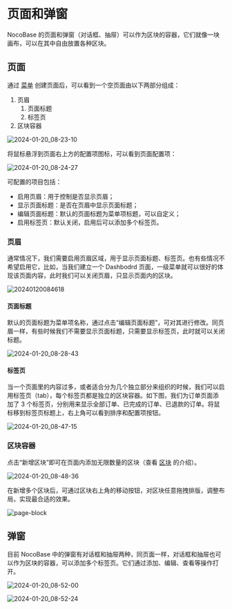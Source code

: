 # 页面和弹窗

NocoBase 的页面和弹窗（对话框、抽屉）可以作为区块的容器，它们就像一块画布，可以在其中自由放置各种区块。

## 页面
通过 [菜单](./menus/index.md) 创建页面后，可以看到一个空页面由以下两部分组成：
1. 页眉
   1. 页面标题
   2. 标签页
2. 区块容器

![2024-01-20_08-23-10](https://nocobase-docs.oss-cn-beijing.aliyuncs.com/2024-01-20_08-23-10.jpg)

将鼠标悬浮到页面右上方的配置项图标，可以看到页面配置项：

![2024-01-20_08-24-27](https://nocobase-docs.oss-cn-beijing.aliyuncs.com/2024-01-20_08-24-27.jpg)

可配置的项目包括：
- 启用页眉：用于控制是否显示页眉；
- 显示页面标题：是否在页眉中显示页面标题；
- 编辑页面标题：默认的页面标题为菜单项标题，可以自定义；
- 启用标签页：默认关闭，启用后可以添加多个标签页。

### 页眉
通常情况下，我们需要启用页眉区域，用于显示页面标题、标签页。也有些情况不希望启用它，比如，当我们建立一个 Dashbodrd 页面，一级菜单就可以很好的体现该页面内容，此时我们可以关闭页眉，只显示页面内的区块。

![20240120084618](https://nocobase-docs.oss-cn-beijing.aliyuncs.com/20240120084618.png)

#### 页面标题
默认的页面标题为菜单项名称，通过点击“编辑页面标题”，可对其进行修改。同页眉一样，有些时候我们不需要显示页面标题，只需要显示标签页，此时就可以关闭标题。

![2024-01-20_08-28-43](https://nocobase-docs.oss-cn-beijing.aliyuncs.com/2024-01-20_08-28-43.jpg)

#### 标签页
当一个页面里的内容过多，或者适合分为几个独立部分来组织的时候，我们可以启用标签页（tab），每个标签页都是独立的区块容器。如下图，我们为订单页面添加了 3 个标签页，分别用来显示全部订单、已完成的订单、已退款的订单。将鼠标移到标签页标题上，右上角可以看到排序和配置项按钮。

![2024-01-20_08-47-15](https://nocobase-docs.oss-cn-beijing.aliyuncs.com/2024-01-20_08-47-15.jpg)

### 区块容器
点击“新增区块”即可在页面内添加无限数量的区块（查看 [区块](./blocks/index.md) 的介绍）。

![2024-01-20_08-48-36](https://nocobase-docs.oss-cn-beijing.aliyuncs.com/2024-01-20_08-48-36.jpg)

在新增多个区块后，可通过区块右上角的移动按钮，对区块任意拖拽排版，调整布局，实现最合适的效果。

![page-block](https://nocobase-docs.oss-cn-beijing.aliyuncs.com/page-block.gif)

## 弹窗
目前 NocoBase 中的弹窗有对话框和抽屉两种，同页面一样，对话框和抽屉也可以作为区块的容器，可以添加多个标签页。它们通过添加、编辑、查看等操作打开。

![2024-01-20_08-52-00](https://nocobase-docs.oss-cn-beijing.aliyuncs.com/2024-01-20_08-52-00.jpg)

![2024-01-20_08-52-24](https://nocobase-docs.oss-cn-beijing.aliyuncs.com/2024-01-20_08-52-24.jpg)
